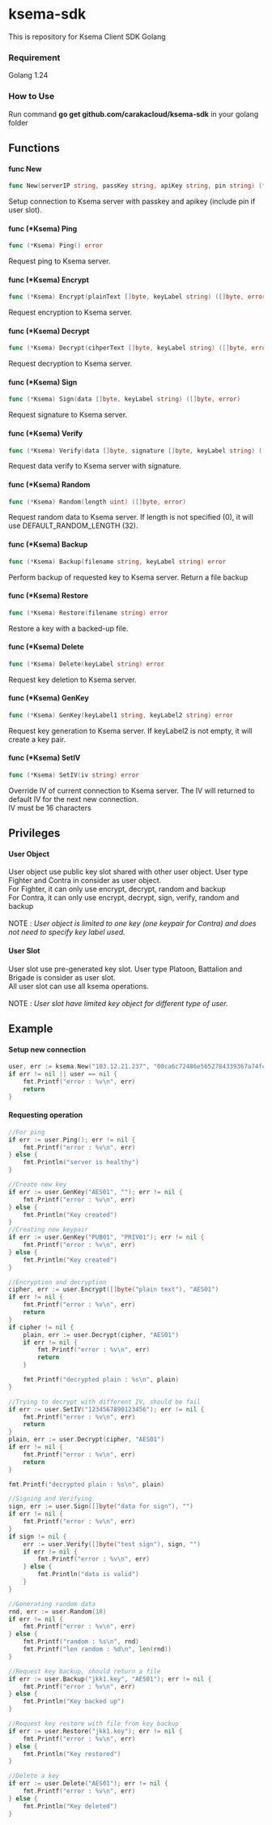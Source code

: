 # ksema-sdk

This is repository for Ksema Client SDK Golang

### Requirement
Golang 1.24

### How to Use
Run command <b>go get github.com/carakacloud/ksema-sdk</b> in your golang folder

## Functions
#### func New
```go
func New(serverIP string, passKey string, apiKey string, pin string) (*Ksema, error)
```
Setup connection to Ksema server with passkey and apikey (include pin if user slot).

#### func (*Ksema) Ping
```go
func (*Ksema) Ping() error
```
Request ping to Ksema server.

#### func (*Ksema) Encrypt
```go
func (*Ksema) Encrypt(plainText []byte, keyLabel string) ([]byte, error)
```
Request encryption to Ksema server.

#### func (*Ksema) Decrypt
```go
func (*Ksema) Decrypt(cihperText []byte, keyLabel string) ([]byte, error)
```
Request decryption to Ksema server.

#### func (*Ksema) Sign
```go
func (*Ksema) Sign(data []byte, keyLabel string) ([]byte, error)
```
Request signature to Ksema server.

#### func (*Ksema) Verify
```go
func (*Ksema) Verify(data []byte, signature []byte, keyLabel string) ([]byte, error)
```
Request data verify to Ksema server with signature.

#### func (*Ksema) Random
```go
func (*Ksema) Random(length uint) ([]byte, error)
```
Request random data to Ksema server. If length is not specified (0), it will use DEFAULT_RANDOM_LENGTH (32).

#### func (*Ksema) Backup
```go
func (*Ksema) Backup(filename string, keyLabel string) error
```
Perform backup of requested key to Ksema server.
Return a file backup

#### func (*Ksema) Restore
```go
func (*Ksema) Restore(filename string) error
```
Restore a key with a backed-up file.

#### func (*Ksema) Delete
```go
func (*Ksema) Delete(keyLabel string) error
```
Request key deletion to Ksema server.

#### func (*Ksema) GenKey
```go
func (*Ksema) GenKey(keyLabel1 string, keyLabel2 string) error
```
Request key generation to Ksema server. If keyLabel2 is not empty, it will create a key pair.

#### func (*Ksema) SetIV
```go
func (*Ksema) SetIV(iv string) error
```
Override IV of current connection to Ksema server.
The IV will returned to default IV for the next new connection.
<br>IV must be 16 characters

## Privileges
#### User Object
User object use public key slot shared with other user object. User type Fighter and Contra in consider as user object.<br>
For Fighter, it can only use encrypt, decrypt, random and backup<br>
For Contra, it can only use encrypt, decrypt, sign, verify, random and backup<br><br>
NOTE : *User object is limited to one key (one keypair for Contra) and does not need to specify key label used.*

#### User Slot
User slot use pre-generated key slot. User type Platoon, Battalion and Brigade is consider as user slot.<br>
All user slot can use all ksema operations.<br><br>
NOTE : *User slot have limited key object for different type of user.*

## Example
#### Setup new connection
```go
user, err := ksema.New("103.12.21.237", "00ca6c72486e5652784339367a74fcbcd86668f21a8ac2a07c5c36ba", "ba3030303030303032354c2ff2b074bd39636464633435323830313863653336", "12345678")
if err != nil || user == nil {
	fmt.Printf("error : %v\n", err)
	return
}
```

#### Requesting operation
```go
//For ping
if err := user.Ping(); err != nil {
    fmt.Printf("error : %v\n", err)
} else {
    fmt.Println("server is healthy")
}
```
```go
//Create new key
if err := user.GenKey("AES01", ""); err != nil {
    fmt.Printf("error : %v\n", err)
} else {
    fmt.Println("Key created")
}
//Creating new keypair
if err := user.GenKey("PUB01", "PRIV01"); err != nil {
    fmt.Printf("error : %v\n", err)
} else {
    fmt.Println("Key created")
}
```
```go
//Encryption and decryption
cipher, err := user.Encrypt([]byte("plain text"), "AES01")
if err != nil {
    fmt.Printf("error : %v\n", err)
    return
}
if cipher != nil {
    plain, err := user.Decrypt(cipher, "AES01")
    if err != nil {
        fmt.Printf("error : %v\n", err)
        return
    }

    fmt.Printf("decrypted plain : %s\n", plain)
}
```
```go
//Trying to decrypt with different IV, should be fail
if err := user.SetIV("1234567890123456"); err != nil {
    fmt.Printf("error : %v\n", err)
    return
}
plain, err := user.Decrypt(cipher, "AES01")
if err != nil {
    fmt.Printf("error : %v\n", err)
    return
}

fmt.Printf("decrypted plain : %s\n", plain)
```
```go
//Signing and Verifying
sign, err := user.Sign([]byte("data for sign"), "")
if err != nil {
    fmt.Printf("error : %v\n", err)
}
if sign != nil {
    err := user.Verify([]byte("test sign"), sign, "")
    if err != nil {
        fmt.Printf("error : %v\n", err)
    } else {
        fmt.Println("data is valid")
    }
}
```
```go
//Generating random data
rnd, err := user.Random(10)
if err != nil {
    fmt.Printf("error : %v\n", err)
} else {
    fmt.Printf("random : %s\n", rnd)
    fmt.Printf("len random : %d\n", len(rnd))
}
```
```go
//Request key backup, should return a file
if err := user.Backup("jkk1.key", "AES01"); err != nil {
    fmt.Printf("error : %v\n", err)
} else {
    fmt.Println("Key backed up")
}

//Request key restore with file from key backup
if err := user.Restore("jkk1.key"); err != nil {
    fmt.Printf("error : %v\n", err)
} else {
    fmt.Println("Key restored")
}
```
```go
//Delete a key
if err := user.Delete("AES01"); err != nil {
    fmt.Printf("error : %v\n", err)
} else {
    fmt.Println("Key deleted")
}
```